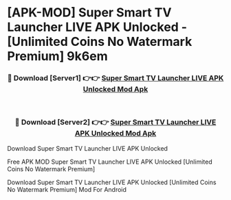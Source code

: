 # [APK-MOD] Super Smart TV Launcher LIVE APK Unlocked - [Unlimited Coins No Watermark Premium] 9k6em



<div align="center">
<h3>🔴 Download [Server1] 👉👉 <a href="https://momento.my/?title=Super_Smart_TV_Launcher_LIVE_APK_Unlocked">Super Smart TV Launcher LIVE APK Unlocked Mod Apk</a></h3><br>

<h3>🔴 Download [Server2] 👉👉 <a href="https://momento.my/?title=Super_Smart_TV_Launcher_LIVE_APK_Unlocked">Super Smart TV Launcher LIVE APK Unlocked Mod Apk</a></h3>
</div>



Download Super Smart TV Launcher LIVE APK Unlocked 

Free APK MOD Super Smart TV Launcher LIVE APK Unlocked [Unlimited Coins No Watermark Premium]

Download Super Smart TV Launcher LIVE APK Unlocked [Unlimited Coins No Watermark Premium] Mod For Android
